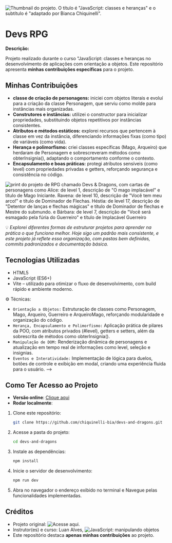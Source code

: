 ![Thumbnail do projeto. O título é "JavaScript: classes e heranças" e o subtítulo é "adaptado por Bianca Chiquinelli".](/Front-end-JavaScript_%20classes%20e%20heranças.png)

# Devs RPG

**Descrição:**

Projeto realizado durante o curso "JavaScript: classes e heranças no desenvolvimento de aplicações com orientação a objetos. Este repositório apresenta **minhas contribuições específicas** para o projeto.

## Minhas Contribuições

- **classe de criação de personagens:** iniciei com objetos literais e evoluí para a criação da classe Personagem, que serviu como molde para instâncias mais organizadas.
- **Construtores e instâncias:** utilizei o constructor para inicializar propriedades, substituindo objetos repetitivos por instâncias consistentes.
- **Atributos e métodos estáticos:** explorei recursos que pertencem à classe em vez da instância, diferenciando informações fixas (como tipo) de variáveis (como vida).
- **Herança e polimorfismo:** criei classes específicas (Mago, Arqueiro) que herdaram de Personagem e sobrescreveram métodos como obterInsignia(), adaptando o comportamento conforme o contexto.
- **Encapsulamento e boas práticas:** protegi atributos sensíveis (como level) com propriedades privadas e getters, reforçando segurança e consistência no código.

![print do projeto de RPG chamado Devs & Dragons, com cartas de personagens como Alice: de level 1, descrição de "O mago implacável" e título de Mago Iniciante. Ravena: de level 10, descrição de "Você tem meu arco!" e título de Dominador de Flechas. Héstia: de level 17, descrição de "Detentor de lanças e flechas mágicas" e título de Dominador de flechas e Mestre do submundo. e Bárbara: de level 7, descrição de "Você será esmagado pela fúria do Guerreiro" e título de Implacável Guerreiro](https://i.pinimg.com/1200x/37/59/33/375933c3a99c4e3ba848e5c5503a24e2.jpg)

💡 _Explorei diferentes formas de estruturar projetos para aprender na prática o que funciona melhor. Hoje sigo um padrão mais consistente, e este projeto já reflete essa organização, com pastas bem definidas, commits padronizados e documentação básica._

## Tecnologias Utilizadas

- HTML5
- JavaScript (ES6+)
- Vite – utilizado para otimizar o fluxo de desenvolvimento, com build rápido e ambiente moderno.

⚙️ Técnicas:

- `Orientação a Objetos:` Estruturação de classes como Personagem, Mago, Arqueiro, Guerreiro e ArqueiroMago, reforçando modularidade e organização do código.
- `Herança, Encapsulamento e Polimorfismo:` Aplicação prática de pilares da POO, com atributos privados (#level), getters e setters, além da sobrescrita de métodos como obterInsignia().
- `Manipulação de DOM:` Renderização dinâmica de personagens e atualização em tempo real de informações como level, seleção e insignias.
- `Eventos e Interatividade:` Implementação de lógica para duelos, botões de controle e exibição em modal, criando uma experiência fluida para o usuário. -->

## Como Ter Acesso ao Projeto

- **Versão online**: [Clique aqui](https://devs-and-dragons-tau.vercel.app/)
- **Rodar localmente**:

1. Clone este repositório:

   ```bash
   git clone https://github.com/chiquinelli-bia/devs-and-dragons.git

   ```

2. Acesse a pasta do projeto:

   ```bash
   cd devs-and-dragons

   ```

3. Instale as dependências:

   ```bash
   npm install

   ```

4. Inicie o servidor de desenvolvimento:

   ```bash
   npm run dev

   ```

5. Abra no navegador o endereço exibido no terminal e Navegue pelas funcionalidades implementadas.

## Créditos

- Projeto original: ![Acesse aqui.](https://github.com/alura-cursos/cartas-personagens/tree/edfeec1395c2708f8b1b7b7370b6226658b976f3)
- Instrutor(es) e curso: Luan Alves, ![JavaScript: manipulando objetos](https://cursos.alura.com.br/course/javascript-orientacao-a-objetos)
- Este repositório destaca **apenas minhas contribuições** ao projeto.
